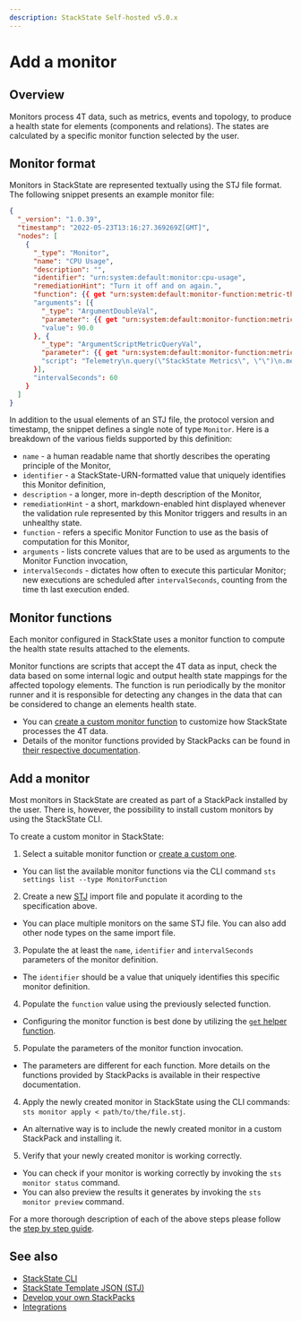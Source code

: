 ```yaml
---
description: StackState Self-hosted v5.0.x
---
```


# Add a monitor

## Overview

Monitors process 4T data, such as metrics, events and topology, to produce a health state for elements \(components and relations\). The states are calculated by a specific monitor function selected by the user.

## Monitor format

Monitors in StackState are represented textually using the STJ file format. The following snippet presents an example monitor file:

```json
{
  "_version": "1.0.39",
  "timestamp": "2022-05-23T13:16:27.369269Z[GMT]",
  "nodes": [
    {
      "_type": "Monitor",
      "name": "CPU Usage",
      "description": "",
      "identifier": "urn:system:default:monitor:cpu-usage",
      "remediationHint": "Turn it off and on again.",
      "function": {{ get "urn:system:default:monitor-function:metric-threshold" }},
      "arguments": [{
        "_type": "ArgumentDoubleVal",
        "parameter": {{ get "urn:system:default:monitor-function:metric-threshold" "Type=Parameter;Name=threshold" }},
        "value": 90.0
      }, {
        "_type": "ArgumentScriptMetricQueryVal",
        "parameter": {{ get "urn:system:default:monitor-function:metric-threshold" "Type=Parameter;Name=query" }},
        "script": "Telemetry\n.query(\"StackState Metrics\", \"\")\n.metricField(\"cpu-usage\")\n.groupBy(\"tags.name\")\n.start(\"-1m\")\n.aggregation(\"mean\", \"15s\")"
      }],
      "intervalSeconds": 60
    }
  ]
}
```

In addition to the usual elements of an STJ file, the protocol version and timestamp, the snippet defines a single note of type `Monitor`. Here is a breakdown of the various fields supported by this definition:
- `name` - a human readable name that shortly describes the operating principle of the Monitor,
- `identifier` - a StackState-URN-formatted value that uniquely identifies this Monitor definition,
- `description` - a longer, more in-depth description of the Monitor,
- `remediationHint` - a short, markdown-enabled hint displayed whenever the validation rule represented by this Monitor triggers and results in an unhealthy state.
- `function` - refers a specific Monitor Function to use as the basis of computation for this Monitor,
- `arguments` - lists concrete values that are to be used as arguments to the Monitor Function invocation,
- `intervalSeconds` - dictates how often to execute this particular Monitor; new executions are scheduled after `intervalSeconds`, counting from the time th last execution ended.

## Monitor functions

Each monitor configured in StackState uses a monitor function to compute the health state results attached to the elements.

Monitor functions are scripts that accept the 4T data as input, check the data based on some internal logic and output health state mappings for the affected topology elements. The function is run periodically by the monitor runner and it is responsible for detecting any changes in the data that can be considered to change an elements health state.

* You can [create a custom monitor function](../../develop/developer-guides/custom-functions/monitor-functions.md) to customize how StackState processes the 4T data.
* Details of the monitor functions provided by StackPacks can be found in [their respective documentation](../../stackpacks/integrations/README.md).

## Add a monitor

Most monitors in StackState are created as part of a StackPack installed by the user. There is, however, the possibility to install custom monitors by using the StackState CLI.

To create a custom monitor in StackState:

1. Select a suitable monitor function or [create a custom one](../../develop/developer-guides/custom-functions/check-functions.md).
  * You can list the available monitor functions via the CLI command `sts settings list --type MonitorFunction`
2. Create a new [STJ](../../develop/reference/stj/using_stj.md) import file and populate it acording to the specification above.
  * You can place multiple monitors on the same STJ file. You can also add other node types on the same import file.
3. Populate the at least the `name`, `identifier` and `intervalSeconds` parameters of the monitor definition.
  * The `identifier` should be a value that uniquely identifies this specific monitor definition.
4. Populate the `function` value using the previously selected function.
  * Configuring the monitor function is best done by utilizing the [`get` helper function](../../develop/reference/stj/stj_reference.md#\`get\`).
5. Populate the parameters of the monitor function invocation.
  * The parameters are different for each function. More details on the functions provided by StackPacks is available in their respective documentation.
4. Apply the newly created monitor in StackState using the CLI commands: `sts monitor apply < path/to/the/file.stj`.
  * An alternative way is to include the newly created monitor in a custom StackPack and installing it.
5. Verify that your newly created monitor is working correctly.
  * You can check if your monitor is working correctly by invoking the `sts monitor status` command.
  * You can also preview the results it generates by invoking the `sts monitor preview` command.

For a more thorough description of each of the above steps please follow the [step by step guide](../../develop/developer-guides/monitors/how-to-create-moniors.md).

## See also
* [StackState CLI](../../develop/reference/cli_reference.md)
* [StackState Template JSON \(STJ\)](../../develop/reference/stj/README.md)
* [Develop your own StackPacks](../../stackpacks/sdk.md)
* [Integrations](../../stackpacks/integrations/README.md)
